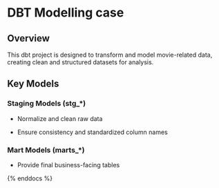 # DBT Modelling case

## Overview
This dbt project is designed to transform and model movie-related data, creating clean and structured datasets for analysis.

## Key Models

### Staging Models (stg_*)

* Normalize and clean raw data

* Ensure consistency and standardized column names


### Mart Models (marts_*)

* Provide final business-facing tables

{% enddocs %}
